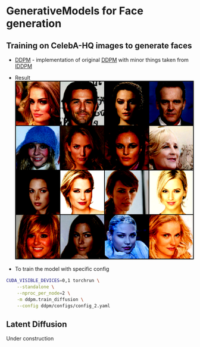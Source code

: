 # GenerativeModels for Face generation
Training on CelebA-HQ images to generate faces
--- 

- [DDPM](ddpm) - implementation of original [DDPM](https://arxiv.org/abs/2006.11239) with minor things taken from [IDDPM](https://arxiv.org/abs/2102.09672)

- Result
![DDPM generated image](ddpm/sample.png)

- To train the model with specific config
```bash
CUDA_VISIBLE_DEVICES=0,1 torchrun \
    --standalone \
    --nproc_per_node=2 \
    -m ddpm.train_diffusion \
    --config ddpm/configs/config_2.yaml
```

Latent Diffusion
---
Under construction